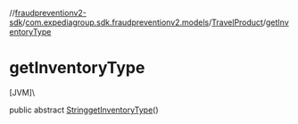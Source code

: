 //[fraudpreventionv2-sdk](../../../index.md)/[com.expediagroup.sdk.fraudpreventionv2.models](../index.md)/[TravelProduct](index.md)/[getInventoryType](get-inventory-type.md)

# getInventoryType

[JVM]\

public abstract [String](https://docs.oracle.com/javase/8/docs/api/java/lang/String.html)[getInventoryType](get-inventory-type.md)()

